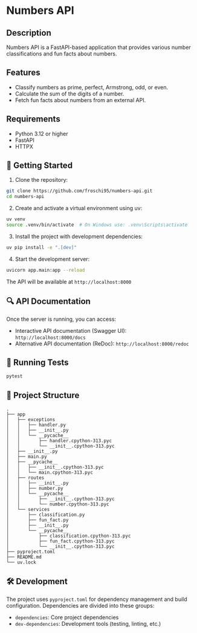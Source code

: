 # Numbers API

## Description
Numbers API is a FastAPI-based application that provides various number classifications and fun facts about numbers.

## Features
- Classify numbers as prime, perfect, Armstrong, odd, or even.
- Calculate the sum of the digits of a number.
- Fetch fun facts about numbers from an external API.

## Requirements
- Python 3.12 or higher
- FastAPI
- HTTPX

## 🚀 Getting Started

1. Clone the repository:
```bash
git clone https://github.com/froschi95/numbers-api.git
cd numbers-api
```

2. Create and activate a virtual environment using uv:
```bash
uv venv
source .venv/bin/activate  # On Windows use: .venv\Scripts\activate
```

3. Install the project with development dependencies:
```bash
uv pip install -e ".[dev]"
```

4. Start the development server:
```bash
uvicorn app.main:app --reload
```

The API will be available at `http://localhost:8000`

## 🔍 API Documentation

Once the server is running, you can access:
- Interactive API documentation (Swagger UI): `http://localhost:8000/docs`
- Alternative API documentation (ReDoc): `http://localhost:8000/redoc`

## 🧪 Running Tests

```bash
pytest
```

## 📁 Project Structure

```
.
├── app
│   ├── exceptions
│   │   ├── handler.py
│   │   ├── __init__.py
│   │   └── __pycache__
│   │       ├── handler.cpython-313.pyc
│   │       └── __init__.cpython-313.pyc
│   ├── __init__.py
│   ├── main.py
│   ├── __pycache__
│   │   ├── __init__.cpython-313.pyc
│   │   └── main.cpython-313.pyc
│   ├── routes
│   │   ├── __init__.py
│   │   ├── number.py
│   │   └── __pycache__
│   │       ├── __init__.cpython-313.pyc
│   │       └── number.cpython-313.pyc
│   └── services
│       ├── classification.py
│       ├── fun_fact.py
│       ├── __init__.py
│       └── __pycache__
│           ├── classification.cpython-313.pyc
│           ├── fun_fact.cpython-313.pyc
│           └── __init__.cpython-313.pyc
├── pyproject.toml
├── README.md
└── uv.lock
```

## 🛠️ Development

The project uses `pyproject.toml` for dependency management and build configuration. Dependencies are divided into these groups:

- `dependencies`: Core project dependencies
- `dev-dependencies`: Development tools (testing, linting, etc.)
